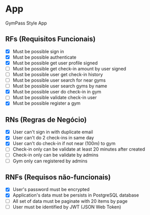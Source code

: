 # App

GymPass Style App

## RFs (Requisitos Funcionais)

- [x] Must be possible sign in
- [x] Must be possible authenticate
- [x] Must be possible get user profile signed
- [ ] Must be possible get check-in amount by user signed
- [ ] Must be possible user get check-in history
- [ ] Must be possible user search for near gyms
- [ ] Must be possible user search gyms by name
- [x] Must be possible user do check-in in gym
- [ ] Must be possible validate check-in user
- [x] Must be possible register a gym

## RNs (Regras de Negócio)

- [x] User can't sign in with duplicate email
- [x] User can't do 2 check-ins in same day
- [x] User can't do check-in if not near (100m) to gym
- [ ] Check-in only can be validate at least 20 minutes after created
- [ ] Check-in only can be validate by admins
- [ ] Gym only can registered by admins

## RNFs (Requisos não-funcionais)

- [x] User's password must be encrypted
- [x] Application's data must be persists in PostgreSQL database
- [ ] All set of data must be paginate with 20 items by page
- [ ] User must be identified by JWT (JSON Web Token)
